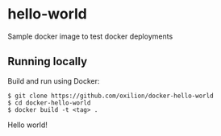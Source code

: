 hello-world
===========


Sample docker image to test docker deployments

## Running locally

Build and run using Docker:

	$ git clone https://github.com/oxilion/docker-hello-world
	$ cd docker-hello-world
	$ docker build -t <tag> .

Hello world!

